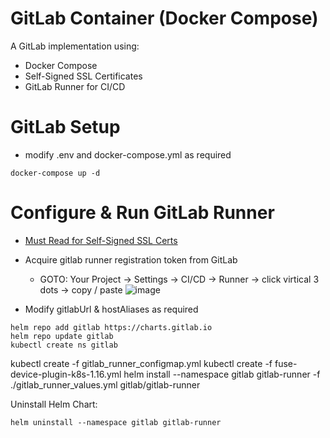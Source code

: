 # GitLab Container (Docker Compose)
A GitLab implementation using: 
* Docker Compose
* Self-Signed SSL Certificates
* GitLab Runner for CI/CD

# GitLab Setup
* modify .env and docker-compose.yml as required
```console
docker-compose up -d
```

# Configure & Run GitLab Runner
  * [Must Read for Self-Signed SSL Certs](https://docs.gitlab.com/runner/configuration/tls-self-signed.html)
  * Acquire gitlab runner registration token from GitLab 
    * GOTO: Your Project -> Settings -> CI/CD -> Runner -> click virtical 3 dots -> copy / paste
    ![image](https://github.com/dcodev1702/gitlab_container/assets/32214072/ee161287-1e92-4572-8792-8677d213b6bc)


  * Modify gitlabUrl & hostAliases as required
  ```console
  helm repo add gitlab https://charts.gitlab.io
  helm repo update gitlab
  kubectl create ns gitlab
  ```

 kubectl create -f gitlab_runner_configmap.yml
 kubectl create -f fuse-device-plugin-k8s-1.16.yml
 helm install --namespace gitlab gitlab-runner -f ./gitlab_runner_values.yml gitlab/gitlab-runner

 Uninstall Helm Chart:
 ```console
 helm uninstall --namespace gitlab gitlab-runner
 ```
